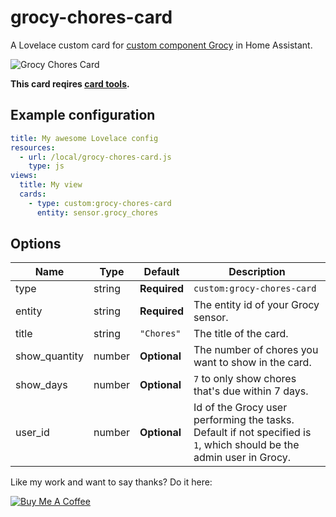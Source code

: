 # grocy-chores-card
A Lovelace custom card for [custom component Grocy](https://github.com/custom-components/grocy) in Home Assistant.

<img src="https://github.com/isabellaalstrom/lovelace-grocy-chores-card/blob/master/grocy-chores-card.png" alt="Grocy Chores Card" />

**This card reqires [card tools](https://github.com/thomasloven/lovelace-card-tools).**

## Example configuration

```yaml
title: My awesome Lovelace config
resources:
  - url: /local/grocy-chores-card.js
    type: js
views:
  title: My view
  cards:
    - type: custom:grocy-chores-card
      entity: sensor.grocy_chores
```

## Options

| Name | Type | Default | Description
| ---- | ---- | ------- | -----------
| type | string | **Required** | `custom:grocy-chores-card`
| entity | string | **Required** | The entity id of your Grocy sensor.
| title | string | `"Chores"` | The title of the card.
| show_quantity | number | **Optional** | The number of chores you want to show in the card.
| show_days | number | **Optional** | `7` to only show chores that's due within 7 days.
| user_id | number | **Optional** | Id of the Grocy user performing the tasks. Default if not specified is `1`, which should be the admin user in Grocy.


Like my work and want to say thanks? Do it here:

<a href="https://www.buymeacoffee.com/iq1f96D" target="_blank"><img src="https://www.buymeacoffee.com/assets/img/custom_images/purple_img.png" alt="Buy Me A Coffee" style="height: auto !important;width: auto !important;" ></a>

